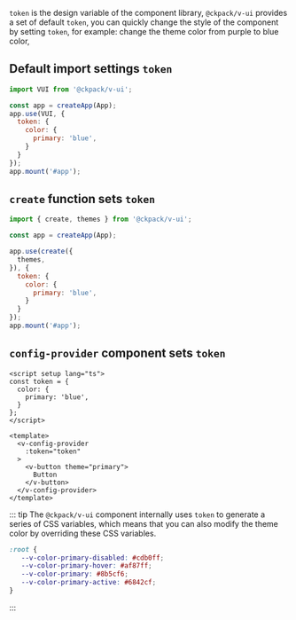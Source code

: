 `token` is the design variable of the component library, `@ckpack/v-ui` provides a set of default `token`, you can quickly change the style of the component by setting `token`, for example: change the theme color from purple to blue color,

## Default import settings `token`

```js
import VUI from '@ckpack/v-ui';

const app = createApp(App);
app.use(VUI, {
  token: {
    color: {
      primary: 'blue',
    }
  }
});
app.mount('#app');
```

## `create` function sets `token`

```js
import { create, themes } from '@ckpack/v-ui';

const app = createApp(App);

app.use(create({
  themes,
}), {
  token: {
    color: {
      primary: 'blue',
    }
  }
});
app.mount('#app');
```

## `config-provider` component sets `token`

```vue
<script setup lang="ts">
const token = {
  color: {
    primary: 'blue',
  }
};
</script>

<template>
  <v-config-provider
    :token="token"
  >
    <v-button theme="primary">
      Button
    </v-button>
  </v-config-provider>
</template>
```

::: tip
The `@ckpack/v-ui` component internally uses `token` to generate a series of CSS variables, which means that you can also modify the theme color by overriding these CSS variables.

```CSS
:root {
   --v-color-primary-disabled: #cdb0ff;
   --v-color-primary-hover: #af87ff;
   --v-color-primary: #8b5cf6;
   --v-color-primary-active: #6842cf;
}
```
:::
